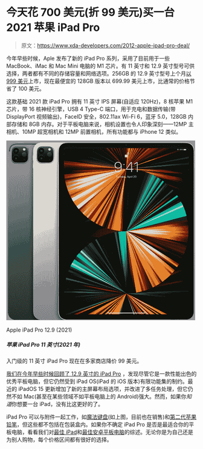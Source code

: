 # 今天花 700 美元(折 99 美元)买一台 2021 苹果 iPad Pro

> 原文：<https://www.xda-developers.com/2012-apple-ipad-pro-deal/>

今年早些时候，Aple 发布了新的 iPad Pro 系列，采用了目前用于一些 MacBook、iMac 和 Mac Mini 电脑的 M1 芯片。有 11 英寸和 12.9 英寸型号可供选择，两者都有不同的存储容量和网络选项。256GB 的 12.9 英寸型号上个月[以 999 美元](https://www.xda-developers.com/get-the-256gb-12-9-inch-ipad-pro-on-sale-today-for-999-200-off/)上市，现在最便宜的 128GB 版本以 699.99 美元上市，比通常的价格节省了 100 美元。

这款基础 2021 款 iPad Pro 拥有 11 英寸 IPS 屏幕(自适应 120Hz)，8 核苹果 M1 芯片，带 16 核神经引擎，USB 4 Type-C 端口，用于充电和数据传输(带 DisplayPort 视频输出)，FaceID 安全，802.11ax Wi-Fi 6，蓝牙 5.0，128GB 内部存储和 8GB 内存。对于平板电脑来说，相机设置也令人印象深刻——12MP 主相机、10MP 超宽相机和 12MP 前置相机，所有功能都与 iPhone 12 类似。

 <picture>![The 12.9-inch iPad Pro (2021) packs the Apple M1 chip, includes optional 5G support, and houses the TrueDepth camera system in its thin bezels.](img/3255a13102db2b97d523e869340dc0b5.png)</picture> 

Apple iPad Pro 12.9 (2021)

##### 苹果 iPad Pro 11 英寸(2021 年)

入门级的 11 英寸 iPad Pro 现在在多家商店降价 99 美元。

[我们在今年早些时候回顾了 12.9 英寸的 iPad Pro](https://www.xda-developers.com/ipad-pro-2021-review/) ，发现尽管它是一款性能出色的优秀平板电脑，但它仍然受到 iPad OS(iPad 的 iOS 版本)有限功能集的制约。最近的 iPadOS 15 更新增加了新的主屏幕布局选项，并改进了多任务处理，但它仍然不如 Mac(甚至在某些领域不如平板电脑上的 Android)强大。然而，如果你*知道*你想要一台 iPad，没有比这更好的了。

iPad Pro 可以与附件一起工作，如[魔法键盘](https://www.amazon.com/Apple-Magic-Keyboard-iPad-Pro-12-9-inch/dp/B09327XWMP?tag=xda-3enl8rr-20&ascsubtag=UUxdaUeUpU5937&asc_refurl=https%3A%2F%2Fwww.xda-developers.com%2F2012-apple-ipad-pro-deal%2F&asc_campaign=Short-Term)(如上图，目前也在销售)和[第二代苹果铅笔](https://www.amazon.com/Apple-MU8F2AM-A-Pencil-Generation/dp/B07K1WWBJK?tag=xda-3enl8rr-20&ascsubtag=UUxdaUeUpU5937&asc_refurl=https%3A%2F%2Fwww.xda-developers.com%2F2012-apple-ipad-pro-deal%2F&asc_campaign=Short-Term)，但这些都不包括在包装盒内。如果你不确定 iPad Pro 是否是最适合你的平板电脑，看看我们对[最佳 iPad](https://www.xda-developers.com/best-ipad/)和[最佳安卓平板电脑](https://www.xda-developers.com/best-android-tablets/)的综述。无论你是为自己还是为别人购物，每个价格区间都有很好的选择。
